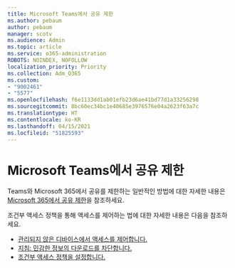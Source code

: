 ```yaml
---
title: Microsoft Teams에서 공유 제한
ms.author: pebaum
author: pebaum
manager: scotv
ms.audience: Admin
ms.topic: article
ms.service: o365-administration
ROBOTS: NOINDEX, NOFOLLOW
localization_priority: Priority
ms.collection: Adm_O365
ms.custom:
- "9002461"
- "5577"
ms.openlocfilehash: f6e1133dd1ab01efb23d6ae41bd77d1a33256298
ms.sourcegitcommit: 8bc60ec34bc1e40685e3976576e04a2623f63a7c
ms.translationtype: HT
ms.contentlocale: ko-KR
ms.lasthandoff: 04/15/2021
ms.locfileid: "51825593"
---
```

# <a name="limit-sharing-in-microsoft-teams"></a>Microsoft Teams에서 공유 제한

Teams와 Microsoft 365에서 공유를 제한하는 일반적인 방법에 대한 자세한 내용은 [Microsoft 365에서 공유 제한](https://docs.microsoft.com/microsoft-365/solutions/microsoft-365-limit-sharing?view=o365-worldwide)을 참조하세요.

조건부 액세스 정책을 통해 액세스를 제어하는 법에 대한 자세한 내용은 다음을 참조하세요.

- [관리되지 않은 디바이스에서 액세스를 제어합니다.](https://docs.microsoft.com/sharepoint/control-access-from-unmanaged-devices)
- [지침: 민감한 정보의 다운로드를 차단합니다.](https://docs.microsoft.com/cloud-app-security/use-case-proxy-block-session-aad)
- [조건부 액세스 정책을 설정합니다.](https://docs.microsoft.com/microsoft-365/business/set-up-conditional-access-policies?view=o365-worldwide)
